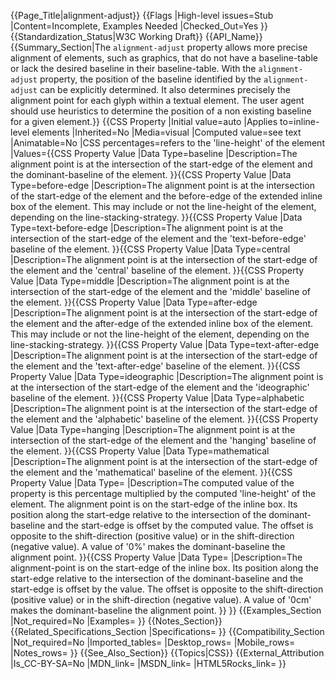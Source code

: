 {{Page_Title|alignment-adjust}}
{{Flags
|High-level issues=Stub
|Content=Incomplete, Examples Needed
|Checked_Out=Yes
}}
{{Standardization_Status|W3C Working Draft}}
{{API_Name}}
{{Summary_Section|The <code>alignment-adjust</code> property allows more precise alignment of elements, such as graphics, that do not have a baseline-table or lack the desired baseline in their baseline-table. With the <code>alignment-adjust</code> property, the position of the baseline identified by the <code>alignment-adjust</code> can be explicitly determined. It also determines precisely the alignment point for each glyph within a textual element. The user agent should use heuristics to determine the position of a non existing baseline for a given element.}}
{{CSS Property
|Initial value=auto
|Applies to=inline-level elements
|Inherited=No
|Media=visual
|Computed value=see text
|Animatable=No
|CSS percentages=refers to the 'line-height' of the element
|Values={{CSS Property Value
|Data Type=baseline
|Description=The alignment point is at the intersection of the start-edge of the element and the dominant-baseline of the element.
}}{{CSS Property Value
|Data Type=before-edge
|Description=The alignment point is at the intersection of the start-edge of the element and the before-edge of the extended inline box of the element. This may include or not the line-height of the element, depending on the line-stacking-strategy.
}}{{CSS Property Value
|Data Type=text-before-edge
|Description=The alignment point is at the intersection of the start-edge of the element and the 'text-before-edge' baseline of the element.
}}{{CSS Property Value
|Data Type=central
|Description=The alignment point is at the intersection of the start-edge of the element and the 'central' baseline of the element.
}}{{CSS Property Value
|Data Type=middle
|Description=The alignment point is at the intersection of the start-edge of the element and the 'middle' baseline of the element.
}}{{CSS Property Value
|Data Type=after-edge
|Description=The alignment point is at the intersection of the start-edge of the element and the after-edge of the extended inline box of the element. This may include or not the line-height of the element, depending on the line-stacking-strategy.
}}{{CSS Property Value
|Data Type=text-after-edge
|Description=The alignment point is at the intersection of the start-edge of the element and the 'text-after-edge' baseline of the element.
}}{{CSS Property Value
|Data Type=ideographic
|Description=The alignment point is at the intersection of the start-edge of the element and the 'ideographic' baseline of the element.
}}{{CSS Property Value
|Data Type=alphabetic
|Description=The alignment point is at the intersection of the start-edge of the element and the 'alphabetic' baseline of the element.
}}{{CSS Property Value
|Data Type=hanging
|Description=The alignment point is at the intersection of the start-edge of the element and the 'hanging' baseline of the element.
}}{{CSS Property Value
|Data Type=mathematical
|Description=The alignment point is at the intersection of the start-edge of the element and the 'mathematical' baseline of the element.
}}{{CSS Property Value
|Data Type=<percentage>
|Description=The computed value of the property is this percentage multiplied by the computed 'line-height' of the element. The alignment point is on the start-edge of the inline box. Its position along the start-edge relative to the intersection of the dominant-baseline and the start-edge is offset by the computed value. The offset is opposite to the shift-direction (positive value) or in the shift-direction (negative value). A value of '0%' makes the dominant-baseline the alignment point.
}}{{CSS Property Value
|Data Type=<length>
|Description=The alignment-point is on the start-edge of the inline box. Its position along the start-edge relative to the intersection of the dominant-baseline and the start-edge is offset by the <length> value. The offset is opposite to the shift-direction (positive value) or in the shift-direction (negative value). A value of '0cm' makes the dominant-baseline the alignment point.
}}
}}
{{Examples_Section
|Not_required=No
|Examples=
}}
{{Notes_Section}}
{{Related_Specifications_Section
|Specifications=
}}
{{Compatibility_Section
|Not_required=No
|Imported_tables=
|Desktop_rows=
|Mobile_rows=
|Notes_rows=
}}
{{See_Also_Section}}
{{Topics|CSS}}
{{External_Attribution
|Is_CC-BY-SA=No
|MDN_link=
|MSDN_link=
|HTML5Rocks_link=
}}